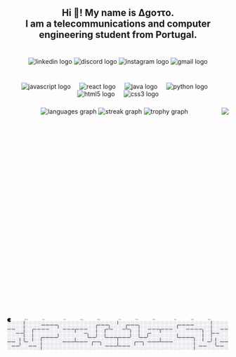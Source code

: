 <h2 align="center">Hi 👋! My name is Δgoรτo.<br>I am a telecommunications and computer engineering student from Portugal.</h2>

###

<br clear="both">

<div align="center">
  <img src="https://raw.githubusercontent.com/maurodesouza/profile-readme-generator/master/src/assets/icons/social/linkedin/default.svg" width="52" height="40" alt="linkedin logo"  />
  <img src="https://raw.githubusercontent.com/maurodesouza/profile-readme-generator/master/src/assets/icons/social/discord/default.svg" width="52" height="40" alt="discord logo"  />
  <img src="https://raw.githubusercontent.com/maurodesouza/profile-readme-generator/master/src/assets/icons/social/instagram/default.svg" width="52" height="40" alt="instagram logo"  />
  <img src="https://raw.githubusercontent.com/maurodesouza/profile-readme-generator/master/src/assets/icons/social/gmail/default.svg" width="52" height="40" alt="gmail logo"  />
</div>

###

<br clear="both">

<div align="center">
  <img src="https://cdn.jsdelivr.net/gh/devicons/devicon/icons/javascript/javascript-original.svg" height="40" alt="javascript logo"  />
  <img width="12" />
  <img src="https://cdn.jsdelivr.net/gh/devicons/devicon/icons/react/react-original.svg" height="40" alt="react logo"  />
  <img width="12" />
  <img src="https://cdn.jsdelivr.net/gh/devicons/devicon/icons/java/java-original.svg" height="40" alt="java logo"  />
  <img width="12" />
  <img src="https://cdn.jsdelivr.net/gh/devicons/devicon/icons/python/python-original.svg" height="40" alt="python logo"  />
  <img width="12" />
  <img src="https://cdn.jsdelivr.net/gh/devicons/devicon/icons/html5/html5-original.svg" height="40" alt="html5 logo"  />
  <img width="12" />
  <img src="https://cdn.jsdelivr.net/gh/devicons/devicon/icons/css3/css3-original.svg" height="40" alt="css3 logo"  />
</div>

###

<img align="right" height="480" src="https://media0.giphy.com/media/v1.Y2lkPTc5MGI3NjExY3IzYnlleGxianhyem5zbGxoNjdvNjV5emh6MTJyZ3NhODN6N2szeSZlcD12MV9pbnRlcm5hbF9naWZfYnlfaWQmY3Q9Zw/0k3qzDEYqkVmBVwoCe/giphy.gif"  />

###

<div align="center">
  <img src="https://github-readme-stats.vercel.app/api/top-langs?username=Ag0sto&locale=en&hide_title=false&layout=compact&card_width=320&langs_count=5&theme=tokyonight&hide_border=false&order=2" height="150" alt="languages graph"  />
  <img src="https://streak-stats.demolab.com?user=Ag0sto&locale=en&mode=daily&theme=tokyonight&hide_border=false&border_radius=5&order=3" height="150" alt="streak graph"  />
  <img src="https://github-profile-trophy.vercel.app?username=Ag0sto&theme=tokyonight&column=3&row=1&margin-w=8&margin-h=8&no-bg=false&no-frame=false&order=4" height="150" alt="trophy graph"  />
</div>

###

<br clear="both">

<picture>
  <source media="(prefers-color-scheme: dark)" srcset="https://raw.githubusercontent.com/Ag0sto/Ag0sto/output/pacman-contribution-graph-dark.svg">
  <source media="(prefers-color-scheme: light)" srcset="https://raw.githubusercontent.com/Ag0sto/Ag0sto/output/pacman-contribution-graph.svg">
  <img alt="pacman contribution graph" src="https://raw.githubusercontent.com/Ag0sto/Ag0sto/output/pacman-contribution-graph.svg">
</picture>

###
